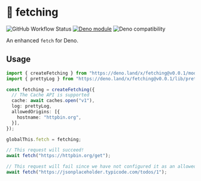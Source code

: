 # 🦚 fetching

![GitHub Workflow Status](https://github.com/deckchairlabs/fetching/actions/workflows/ci.yml/badge.svg)
[![Deno module](https://shield.deno.dev/x/fetching)](https://deno.land/x/fetching)
![Deno compatibility](https://shield.deno.dev/deno/^1.20.0)

An enhanced `fetch` for Deno.

## Usage

```ts
import { createFetching } from "https://deno.land/x/fetching@v0.0.1/mod.ts";
import { prettyLog } from "https://deno.land/x/fetching@v0.0.1/lib/prettyLog.ts";

const fetching = createFetching({
  // The Cache API is supported
  cache: await caches.open("v1"),
  log: prettyLog,
  allowedOrigins: [{
    hostname: "httpbin.org",
  }],
});

globalThis.fetch = fetching;

// This request will succeed!
await fetch("https://httpbin.org/get");

// This request will fail since we have not configured it as an allowedOrigin
await fetch("https://jsonplaceholder.typicode.com/todos/1");
```
